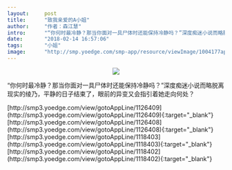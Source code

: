 ```yaml
---
layout:     post
title:      "致我亲爱的A小姐"
author:     "作者：森江慧"
intro:      "“你何时最冷静？那当你面对一具尸体时还能保持冷静吗？”深度痴迷小说而略脱离现实的绫乃，平静的日子结束了，眼前的异变又会指引着她走向何处？"
date:       "2018-02-14 16:57:06"
tags:       "小姐"
image:      "http://smp.yoedge.com/smp-app/resource/viewImage/1004177appline.png"
---
```

<div style="text-align: center">
<p><img src="http://smp.yoedge.com/smp-app/resource/viewImage/1004177appline.png"/></p>
</div>
<p class="post-meta">
<span>“你何时最冷静？那当你面对一具尸体时还能保持冷静吗？”深度痴迷小说而略脱离现实的绫乃，平静的日子结束了，眼前的异变又会指引着她走向何处？</span>
</p>
[http://smp3.yoedge.com/view/gotoAppLine/1126409](http://smp3.yoedge.com/view/gotoAppLine/1126409){:target="_blank"}
[http://smp3.yoedge.com/view/gotoAppLine/1126408](http://smp3.yoedge.com/view/gotoAppLine/1126408){:target="_blank"}
[http://smp3.yoedge.com/view/gotoAppLine/1118403](http://smp3.yoedge.com/view/gotoAppLine/1118403){:target="_blank"}
[http://smp3.yoedge.com/view/gotoAppLine/1118402](http://smp3.yoedge.com/view/gotoAppLine/1118402){:target="_blank"}


